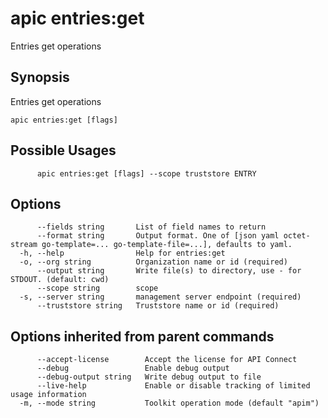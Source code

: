 # apic entries:get

Entries get operations

## Synopsis

Entries get operations

```
apic entries:get [flags]
```

## Possible Usages

```
      apic entries:get [flags] --scope truststore ENTRY
```

## Options

```
      --fields string       List of field names to return
      --format string       Output format. One of [json yaml octet-stream go-template=... go-template-file=...], defaults to yaml.
  -h, --help                Help for entries:get
  -o, --org string          Organization name or id (required)
      --output string       Write file(s) to directory, use - for STDOUT. (default: cwd)
      --scope string        scope
  -s, --server string       management server endpoint (required)
      --truststore string   Truststore name or id (required)
```

## Options inherited from parent commands

```
      --accept-license        Accept the license for API Connect
      --debug                 Enable debug output
      --debug-output string   Write debug output to file
      --live-help             Enable or disable tracking of limited usage information
  -m, --mode string           Toolkit operation mode (default "apim")
```
